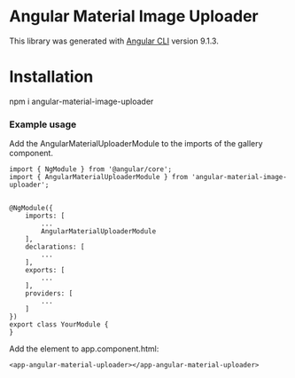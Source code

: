 # Angular Material Image Uploader

This library was generated with [Angular CLI](https://github.com/angular/angular-cli) version 9.1.3.

# Installation
npm i angular-material-image-uploader

### Example usage
Add the AngularMaterialUploaderModule  to the imports of the gallery component.
```
import { NgModule } from '@angular/core';
import { AngularMaterialUploaderModule } from 'angular-material-image-uploader';


@NgModule({
    imports: [
        ...
        AngularMaterialUploaderModule 
    ],
    declarations: [
        ...
    ],
    exports: [
        ...
    ],
    providers: [
        ...
    ]
})
export class YourModule {
}
```

Add the element to app.component.html:
```
<app-angular-material-uploader></app-angular-material-uploader>
```